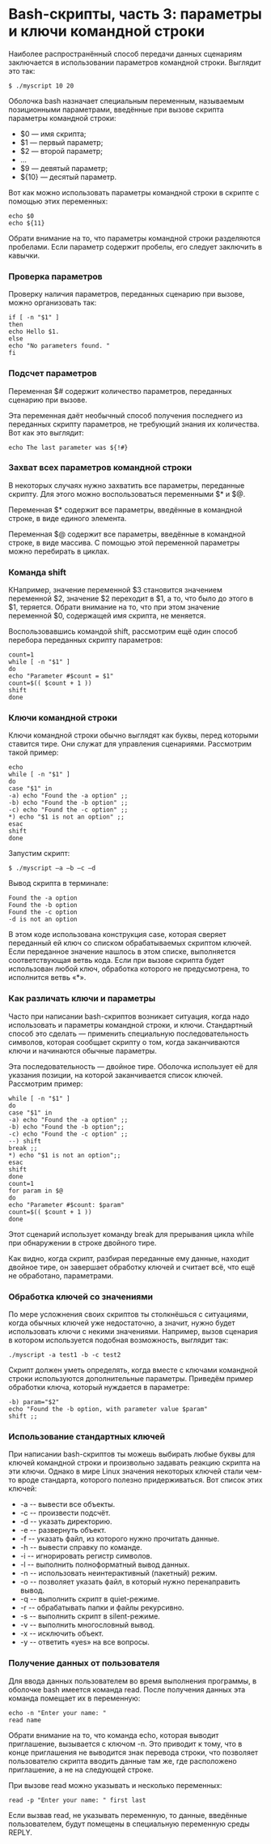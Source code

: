# Bash-скрипты, часть 3: параметры и ключи командной строки

Наиболее распространённый способ передачи данных сценариям заключается в использовании параметров командной строки. Выглядит это так:

```shell
$ ./myscript 10 20
```

Оболочка bash назначает специальным переменным, называемым позиционными параметрами, введённые при вызове скрипта параметры командной строки:

- $0 — имя скрипта;
- $1 — первый параметр;
- $2 — второй параметр;
- ...
- $9 — девятый параметр;
- ${10} — десятый параметр.

Вот как можно использовать параметры командной строки в скрипте с помощью этих переменных:
```shell
echo $0
echo ${11}
```

Обрати внимание на то, что параметры командной строки разделяются пробелами. Если параметр содержит пробелы, его следует заключить в кавычки.

### Проверка параметров

Проверку наличия параметров, переданных сценарию при вызове, можно организовать так:

```shellоманда shift по умолчанию сдвигает значения позиционных параметров влево. 
if [ -n "$1" ]
then
echo Hello $1.
else
echo "No parameters found. "
fi
```

### Подсчет параметров

Переменная $# содержит количество параметров, переданных сценарию при вызове.

Эта переменная даёт необычный способ получения последнего из переданных скрипту параметров, не требующий знания их количества. Вот как это выглядит:

```shell
echo The last parameter was ${!#}
```

### Захват всех параметров командной строки

В некоторых случаях нужно захватить все параметры, переданные скрипту. Для этого можно воспользоваться переменными $* и $@.

Переменная $* содержит все параметры, введённые в командной строке, в виде единого элемента.

Переменная $@ содержит все параметры, введённые в командной строке, в виде массива. С помощью этой переменной параметры можно перебирать в циклах.

### Команда shift 

КНапример, значение переменной $3 становится значением переменной $2, значение $2 переходит в $1, а то, что было до этого в $1, теряется. Обрати внимание на то, что при этом значение переменной $0, содержащей имя скрипта, не меняется.

Воспользовавшись командой shift, рассмотрим ещё один способ перебора переданных скрипту параметров:

```shell
count=1
while [ -n "$1" ]
do
echo "Parameter #$count = $1"
count=$(( $count + 1 ))
shift
done
```

### Ключи командной строки

Ключи командной строки обычно выглядят как буквы, перед которыми ставится тире. Они служат для управления сценариями. Рассмотрим такой пример:

```shell
echo
while [ -n "$1" ]
do
case "$1" in
-a) echo "Found the -a option" ;;
-b) echo "Found the -b option" ;;
-c) echo "Found the -c option" ;;
*) echo "$1 is not an option" ;;
esac
shift
done
```

Запустим скрипт:

```shell
$ ./myscript –a –b –c –d
```

Вывод скрипта в терминале:

```shell
Found the -a option
Found the -b option
Found the -c option
-d is not an option
```

В этом коде использована конструкция case, которая сверяет переданный ей ключ со списком обрабатываемых скриптом ключей. Если переданное значение нашлось в этом списке, выполняется соответствующая ветвь кода. Если при вызове скрипта будет использован любой ключ, обработка которого не предусмотрена, то исполнится ветвь «*».

### Как различать ключи и параметры

Часто при написании bash-скриптов возникает ситуация, когда надо использовать и параметры командной строки, и ключи. Стандартный способ это сделать — применить специальную последовательность символов, которая сообщает скрипту о том, когда заканчиваются ключи и начинаются обычные параметры.

Эта последовательность — двойное тире. Оболочка использует её для указания позиции, на которой заканчивается список ключей. Рассмотрим пример:

```shell
while [ -n "$1" ]
do
case "$1" in
-a) echo "Found the -a option" ;;
-b) echo "Found the -b option";;
-c) echo "Found the -c option" ;;
--) shift
break ;;
*) echo "$1 is not an option";;
esac
shift
done
count=1
for param in $@
do
echo "Parameter #$count: $param"
count=$(( $count + 1 ))
done
```

Этот сценарий использует команду break для прерывания цикла while при обнаружении в строке двойного тире.

Как видно, когда скрипт, разбирая переданные ему данные, находит двойное тире, он завершает обработку ключей и считает всё, что ещё не обработано, параметрами.

### Обработка ключей со значениями

По мере усложнения своих скриптов ты столкнёшься с ситуациями, когда обычных ключей уже недостаточно, а значит, нужно будет использовать ключи с некими значениями. Например, вызов сценария в котором используется подобная возможность, выглядит так:

```shell
./myscript -a test1 -b -c test2
```

Скрипт должен уметь определять, когда вместе с ключами командной строки используются дополнительные параметры. Приведём пример обработки ключа, который нуждается в параметре:

```shell
-b) param="$2"
echo "Found the -b option, with parameter value $param"
shift ;;
```

### Использование стандартных ключей

При написании bash-скриптов ты можешь выбирать любые буквы для ключей командной строки и произвольно задавать реакцию скрипта на эти ключи. Однако в мире Linux значения некоторых ключей стали чем-то вроде стандарта, которого полезно придерживаться. Вот список этих ключей:

- -a -- вывести все объекты.
- -c -- произвести подсчёт.
- -d -- указать директорию.
- -e -- развернуть объект.
- -f -- указать файл, из которого нужно прочитать данные.
- -h -- вывести справку по команде.
- -i -- игнорировать регистр символов.
- -l -- выполнить полноформатный вывод данных.
- -n -- использовать неинтерактивный (пакетный) режим.
- -o -- позволяет указать файл, в который нужно перенаправить вывод.
- -q -- выполнить скрипт в quiet-режиме.
- -r -- обрабатывать папки и файлы рекурсивно.
- -s -- выполнить скрипт в silent-режиме.
- -v -- выполнить многословный вывод.
- -x -- исключить объект.
- -y -- ответить «yes» на все вопросы.

### Получение данных от пользователя

Для ввода данных пользователем во время выполнения программы, в оболочке bash имеется команда read. После получения данных эта команда помещает их в переменную:

```shell
echo -n "Enter your name: "
read name
```

Обрати внимание на то, что команда echo, которая выводит приглашение, вызывается с ключом -n. Это приводит к тому, что в конце приглашения не выводится знак перевода строки, что позволяет пользователю скрипта вводить данные там же, где расположено приглашение, а не на следующей строке.

При вызове read можно указывать и несколько переменных:

```shell
read -p "Enter your name: " first last
```

Если вызвав read, не указывать переменную, то данные, введённые пользователем, будут помещены в специальную переменную среды REPLY.

